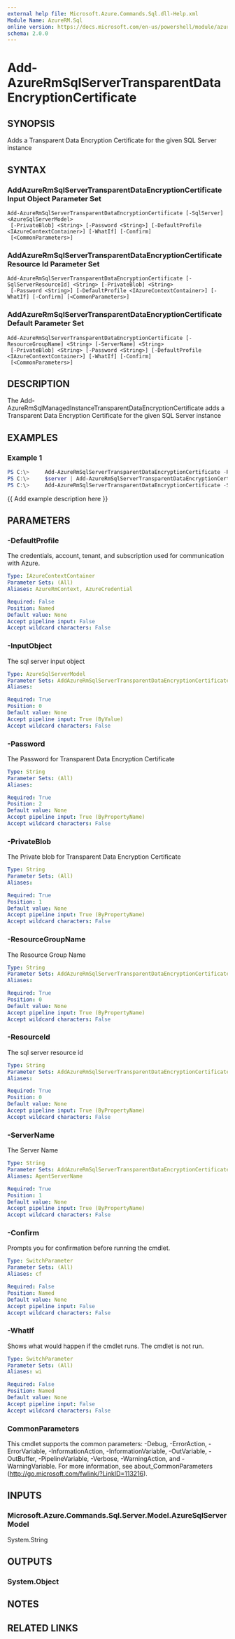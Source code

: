 ```yaml
---
external help file: Microsoft.Azure.Commands.Sql.dll-Help.xml
Module Name: AzureRM.Sql
online version: https://docs.microsoft.com/en-us/powershell/module/azurerm.sql/Add-AzureRmSqlServerTransparentDataEncryptionCertificate
schema: 2.0.0
---
```


# Add-AzureRmSqlServerTransparentDataEncryptionCertificate

## SYNOPSIS
Adds a Transparent Data Encryption Certificate for the given SQL Server instance

## SYNTAX

### AddAzureRmSqlServerTransparentDataEncryptionCertificate Input Object Parameter Set
```
Add-AzureRmSqlServerTransparentDataEncryptionCertificate [-SqlServer] <AzureSqlServerModel>
 [-PrivateBlob] <String> [-Password <String>] [-DefaultProfile <IAzureContextContainer>] [-WhatIf] [-Confirm]
 [<CommonParameters>]
```

### AddAzureRmSqlServerTransparentDataEncryptionCertificate Resource Id Parameter Set
```
Add-AzureRmSqlServerTransparentDataEncryptionCertificate [-SqlServerResourceId] <String> [-PrivateBlob] <String>
 [-Password <String>] [-DefaultProfile <IAzureContextContainer>] [-WhatIf] [-Confirm] [<CommonParameters>]
```

### AddAzureRmSqlServerTransparentDataEncryptionCertificate Default Parameter Set
```
Add-AzureRmSqlServerTransparentDataEncryptionCertificate [-ResourceGroupName] <String> [-ServerName] <String>
 [-PrivateBlob] <String> [-Password <String>] [-DefaultProfile <IAzureContextContainer>] [-WhatIf] [-Confirm]
 [<CommonParameters>]
```

## DESCRIPTION
The Add-AzureRmSqlManagedInstanceTransparentDataEncryptionCertificate adds a Transparent Data Encryption Certificate for the given SQL Server instance

## EXAMPLES

### Example 1
```powershell
PS C:\>     Add-AzureRmSqlServerTransparentDataEncryptionCertificate -ResourceGroupName "YourResourceGroupName" -ServerName "YourServerName" -PrivateBlob "MIIJ+QIBAzCCCbUGCSqGSIb3DQEHAaCCCaYEggmiMIIJnjCCBhcGCSqGSIb3Dasdsadasd" -Password "CertificatePassword"
PS C:\>     $server | Add-AzureRmSqlServerTransparentDataEncryptionCertificate -PrivateBlob "MIIJ+QIBAzCCCbUGCSqGSIb3DQEHAaCCCaYEggmiMIIJnjCCBhcGCSqGSIb3Dasdsadasd"
PS C:\>     Add-AzureRmSqlServerTransparentDataEncryptionCertificate -SqlServerResourceId $server.ResourceId -PrivateBlob "MIIJ+QIBAzCCCbUGCSqGSIb3DQEHAaCCCaYEggmiMIIJnjCCBhcGCSqGSIb3Dasdsadasd"
```

{{ Add example description here }}

## PARAMETERS

### -DefaultProfile
The credentials, account, tenant, and subscription used for communication with Azure.

```yaml
Type: IAzureContextContainer
Parameter Sets: (All)
Aliases: AzureRmContext, AzureCredential

Required: False
Position: Named
Default value: None
Accept pipeline input: False
Accept wildcard characters: False
```

### -InputObject
The sql server input object

```yaml
Type: AzureSqlServerModel
Parameter Sets: AddAzureRmSqlServerTransparentDataEncryptionCertificate Input Object Parameter Set
Aliases:

Required: True
Position: 0
Default value: None
Accept pipeline input: True (ByValue)
Accept wildcard characters: False
```

### -Password
The Password for Transparent Data Encryption Certificate

```yaml
Type: String
Parameter Sets: (All)
Aliases:

Required: True
Position: 2
Default value: None
Accept pipeline input: True (ByPropertyName)
Accept wildcard characters: False
```

### -PrivateBlob
The Private blob for Transparent Data Encryption Certificate

```yaml
Type: String
Parameter Sets: (All)
Aliases:

Required: True
Position: 1
Default value: None
Accept pipeline input: True (ByPropertyName)
Accept wildcard characters: False
```

### -ResourceGroupName
The Resource Group Name

```yaml
Type: String
Parameter Sets: AddAzureRmSqlServerTransparentDataEncryptionCertificate Default Parameter Set
Aliases:

Required: True
Position: 0
Default value: None
Accept pipeline input: True (ByPropertyName)
Accept wildcard characters: False
```

### -ResourceId
The sql server resource id

```yaml
Type: String
Parameter Sets: AddAzureRmSqlServerTransparentDataEncryptionCertificate Resource Id Parameter Set
Aliases:

Required: True
Position: 0
Default value: None
Accept pipeline input: True (ByPropertyName)
Accept wildcard characters: False
```

### -ServerName
The Server Name

```yaml
Type: String
Parameter Sets: AddAzureRmSqlServerTransparentDataEncryptionCertificate Default Parameter Set
Aliases: AgentServerName

Required: True
Position: 1
Default value: None
Accept pipeline input: True (ByPropertyName)
Accept wildcard characters: False
```

### -Confirm
Prompts you for confirmation before running the cmdlet.

```yaml
Type: SwitchParameter
Parameter Sets: (All)
Aliases: cf

Required: False
Position: Named
Default value: None
Accept pipeline input: False
Accept wildcard characters: False
```

### -WhatIf
Shows what would happen if the cmdlet runs.
The cmdlet is not run.

```yaml
Type: SwitchParameter
Parameter Sets: (All)
Aliases: wi

Required: False
Position: Named
Default value: None
Accept pipeline input: False
Accept wildcard characters: False
```

### CommonParameters
This cmdlet supports the common parameters: -Debug, -ErrorAction, -ErrorVariable, -InformationAction, -InformationVariable, -OutVariable, -OutBuffer, -PipelineVariable, -Verbose, -WarningAction, and -WarningVariable.
For more information, see about_CommonParameters (http://go.microsoft.com/fwlink/?LinkID=113216).

## INPUTS

### Microsoft.Azure.Commands.Sql.Server.Model.AzureSqlServerModel
System.String


## OUTPUTS

### System.Object

## NOTES

## RELATED LINKS
